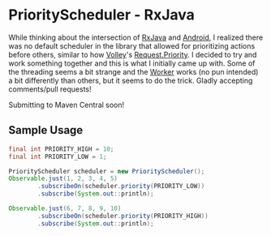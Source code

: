# PriorityScheduler - RxJava

While thinking about the intersection of [RxJava](https://github.com/ReactiveX/RxJava) and [Android](https://github.com/ReactiveX/RxAndroid), I realized there was no default scheduler in the library that allowed for prioritizing actions before others, similar to how [Volley](http://developer.android.com/training/volley/index.html)'s [Request.Priority](https://github.com/mcxiaoke/android-volley/blob/bea90385b1b847553a86425347fc3f560db98581/src/com/android/volley/Request.java#L503). I decided to try and work something together and this is what I initially came up with. Some of the threading seems a bit strange and the [Worker](https://github.com/ReactiveX/RxJava/blob/7dbed13ccc68bba80816311fe7c27126fe6d6d8f/src/main/java/rx/Scheduler.java#L60) works (no pun intended) a bit differently than others, but it seems to do the trick. Gladly accepting comments/pull requests!

Submitting to Maven Central soon!

## Sample Usage

```java
final int PRIORITY_HIGH = 10;
final int PRIORITY_LOW = 1;

PriorityScheduler scheduler = new PriorityScheduler();
Observable.just(1, 2, 3, 4, 5)
        .subscribeOn(scheduler.priority(PRIORITY_LOW))
        .subscribe(System.out::println);

Observable.just(6, 7, 8, 9, 10)
        .subscribeOn(scheduler.priority(PRIORITY_HIGH))
        .subscribe(System.out::println);
```